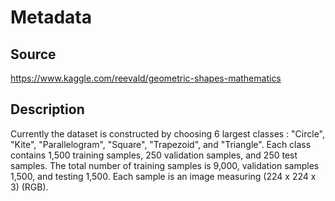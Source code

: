 # Metadata

## Source
https://www.kaggle.com/reevald/geometric-shapes-mathematics

## Description
Currently the dataset is constructed by choosing 6 largest classes : "Circle", "Kite", "Parallelogram", "Square", "Trapezoid", and "Triangle". Each class contains 1,500 training samples, 250 validation samples, and 250 test samples. The total number of training samples is 9,000, validation samples 1,500, and testing 1,500. Each sample is an image measuring (224 x 224 x 3) (RGB).